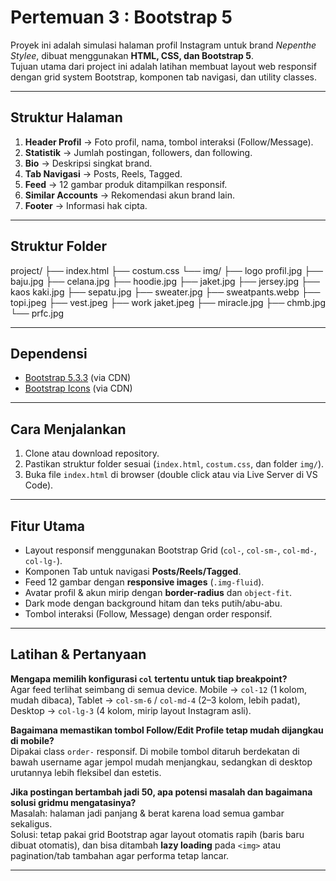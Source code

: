 # Pertemuan 3 : Bootstrap 5 

Proyek ini adalah simulasi halaman profil Instagram untuk brand *Nepenthe Stylee*, dibuat menggunakan **HTML, CSS, dan Bootstrap 5**.  
Tujuan utama dari project ini adalah latihan membuat layout web responsif dengan grid system Bootstrap, komponen tab navigasi, dan utility classes.

---

## Struktur Halaman
1. **Header Profil** → Foto profil, nama, tombol interaksi (Follow/Message).  
2. **Statistik** → Jumlah postingan, followers, dan following.  
3. **Bio** → Deskripsi singkat brand.  
4. **Tab Navigasi** → Posts, Reels, Tagged.  
5. **Feed** → 12 gambar produk ditampilkan responsif.  
6. **Similar Accounts** → Rekomendasi akun brand lain.  
7. **Footer** → Informasi hak cipta.  

---

## Struktur Folder
project/
├── index.html
├── costum.css
└── img/
├── logo profil.jpg
├── baju.jpg
├── celana.jpg
├── hoodie.jpg
├── jaket.jpg
├── jersey.jpg
├── kaos kaki.jpg
├── sepatu.jpg
├── sweater.jpg
├── sweatpants.webp
├── topi.jpeg
├── vest.jpeg
├── work jaket.jpeg
├── miracle.jpg
├── chmb.jpg
└── prfc.jpg


---

## Dependensi
- [Bootstrap 5.3.3](https://getbootstrap.com/) (via CDN)  
- [Bootstrap Icons](https://icons.getbootstrap.com/) (via CDN)  

---

## Cara Menjalankan
1. Clone atau download repository.  
2. Pastikan struktur folder sesuai (`index.html`, `costum.css`, dan folder `img/`).  
3. Buka file `index.html` di browser (double click atau via Live Server di VS Code).  

---

## Fitur Utama
- Layout responsif menggunakan Bootstrap Grid (`col-`, `col-sm-`, `col-md-`, `col-lg-`).  
- Komponen Tab untuk navigasi **Posts/Reels/Tagged**.  
- Feed 12 gambar dengan **responsive images** (`.img-fluid`).  
- Avatar profil & akun mirip dengan **border-radius** dan `object-fit`.  
- Dark mode dengan background hitam dan teks putih/abu-abu.  
- Tombol interaksi (Follow, Message) dengan order responsif.  

---

## Latihan & Pertanyaan

**Mengapa memilih konfigurasi `col` tertentu untuk tiap breakpoint?**  
Agar feed terlihat seimbang di semua device. Mobile → `col-12` (1 kolom, mudah dibaca), Tablet → `col-sm-6` / `col-md-4` (2–3 kolom, lebih padat), Desktop → `col-lg-3` (4 kolom, mirip layout Instagram asli).  

**Bagaimana memastikan tombol Follow/Edit Profile tetap mudah dijangkau di mobile?**  
Dipakai class `order-` responsif. Di mobile tombol ditaruh berdekatan di bawah username agar jempol mudah menjangkau, sedangkan di desktop urutannya lebih fleksibel dan estetis.  

**Jika postingan bertambah jadi 50, apa potensi masalah dan bagaimana solusi gridmu mengatasinya?**  
Masalah: halaman jadi panjang & berat karena load semua gambar sekaligus.  
Solusi: tetap pakai grid Bootstrap agar layout otomatis rapih (baris baru dibuat otomatis), dan bisa ditambah **lazy loading** pada `<img>` atau pagination/tab tambahan agar performa tetap lancar.  

---